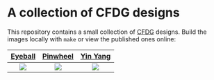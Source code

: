 # A collection of CFDG designs

This repository contains a small collection of
[CFDG](http://www.contextfreeart.org/gallery/)
designs.
Build the images locally with `make`
or view the published ones online:

| [Eyeball](http://www.contextfreeart.org/gallery/view.php?id=3741) | [Pinwheel](http://www.contextfreeart.org/gallery/view.php?id=3740) | [Yin Yang](http://www.contextfreeart.org/gallery/view.php?id=3739) |
|:------: | :------: | :------: |
| ![](http://www.contextfreeart.org/gallery/uploads/b5/c5/b5c57863e51f2da25307c6ddd00329d0/thumb_3741.jpg) | ![](http://www.contextfreeart.org/gallery/uploads/b5/c5/b5c57863e51f2da25307c6ddd00329d0/thumb_3740.jpg) | ![](http://www.contextfreeart.org/gallery/uploads/b5/c5/b5c57863e51f2da25307c6ddd00329d0/thumb_3739.png) |

